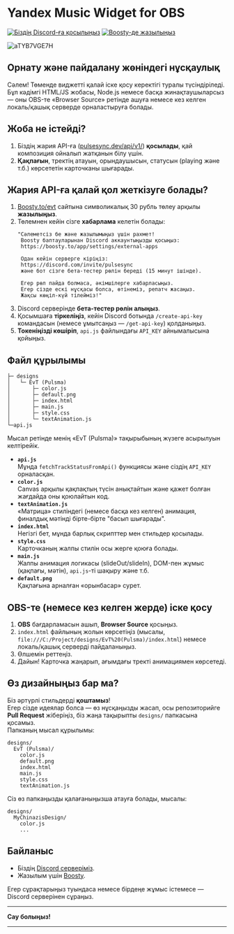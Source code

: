 # Yandex Music Widget for OBS

[![Біздің Discord-ға қосылыңыз](https://img.shields.io/discord/1227552882744754267?label=Discord&logo=discord&logoColor=white&style=for-the-badge)](https://discord.com/invite/pulsesync)
[![Boosty-де жазылыңыз](https://img.shields.io/badge/Boosty-Subscribe-orange?style=for-the-badge)](https://boosty.to/evt)

![aTYB7VGE7H](https://github.com/user-attachments/assets/2e5a33ed-5e43-41d0-82e8-19b96067b79b)

## Орнату және пайдалану жөніндегі нұсқаулық

Сәлем! Төменде виджетті қалай іске қосу керектігі туралы түсіндіріледі.  
Бұл кәдімгі HTML/JS жобасы, Node.js немесе басқа жинақтаушыларсыз — оны OBS-те «Browser Source» ретінде ашуға немесе кез келген локаль/қашық серверде орналастыруға болады.

## Жоба не істейді?

1. Біздің жария API-ға ([pulsesync.dev/api/v1/](https://ru-node-1.pulsesync.dev/api/v1/)) **қосылады**, қай композиция ойналып жатқанын білу үшін.  
2. **Қақпағын**, тректің атауын, орындаушысын, статусын (playing және т.б.) көрсететін карточканы шығарады.

## Жария API-ға қалай қол жеткізуге болады?

1. [Boosty.to/evt](https://boosty.to/evt) сайтына символикалық 30 рубль төлеу арқылы **жазылыңыз**.  
2. Төлемнен кейін сізге **хабарлама** келетін болады:
   ```text
   "Сәлеметсіз бе және жазылымыңыз үшін рахмет!
    Boosty баптауларынан Discord аккаунтыңызды қосыңыз:
    https://boosty.to/app/settings/external-apps
    
    Одан кейін серверге кіріңіз:
    https://discord.com/invite/pulsesync
    және бот сізге бета-тестер рөлін береді (15 минут ішінде).
    
    Егер рөл пайда болмаса, әкімшілерге хабарласыңыз.
    Егер сізде ескі нұсқасы болса, өтінеміз, репатч жасаңыз.
    Жақсы көңіл-күй тілейміз!"
   ```
3. Discord серверінде **бета-тестер рөлін алыңыз**.
4. Қосымшаға **тіркеліңіз**, кейін Discord ботында `/create-api-key` командасын (немесе ұмытсаңыз — `/get-api-key`) қолданыңыз.
5. **Токеніңізді көшіріп**, `api.js` файлындағы `API_KEY` айнымалысына қойыңыз.

## Файл құрылымы

```
├─ designs
│   └─ EvT (Pulsma)
│       ├─ color.js
│       ├─ default.png
│       ├─ index.html
│       ├─ main.js
│       ├─ style.css
│       └─ textAnimation.js
└─api.js
```

Мысал ретінде менің «EvT (Pulsma)» тақырыбының жүзеге асырылуын келтірейік.

- **`api.js`**  
  Мұнда `fetchTrackStatusFromApi()` функциясы және сіздің `API_KEY` орналасқан.  
- **`color.js`**  
  Canvas арқылы қақпақтың түсін анықтайтын және қажет болған жағдайда оны қоюлайтын код.  
- **`textAnimation.js`**  
  «Матрица» стиліндегі (немесе басқа кез келген) анимация, финалдық мәтінді бірте-бірте "басып шығарады".  
- **`index.html`**  
  Негізгі бет, мұнда барлық скрипттер мен стильдер қосылады.  
- **`style.css`**  
  Карточканың жалпы стилін осы жерге қоюға болады.  
- **`main.js`**  
  Жалпы анимация логикасы (slideOut/slideIn), DOM-пен жұмыс (қақпағы, мәтін), `api.js`-ті шақыру және т.б.  
- **`default.png`**  
  Қақпағына арналған «орынбасар» сурет.

## OBS-те (немесе кез келген жерде) іске қосу

1. **OBS** бағдарламасын ашып, **Browser Source** қосыңыз.  
2. `index.html` файлының жолын көрсетіңіз (мысалы, `file:///C:/Project/designs/EvT%20(Pulsma)/index.html`) немесе локаль/қашық серверді пайдаланыңыз.  
3. Өлшемін реттеңіз.  
4. Дайын! Карточка жаңарып, ағымдағы тректі анимациямен көрсетеді.

## Өз дизайныңыз бар ма?

Біз әртүрлі стильдерді **қоштамыз**!  
Егер сізде идеялар болса — өз нұсқаңызды жасап, осы репозиторийге **Pull Request** жіберіңіз, біз жаңа тақырыпты `designs/` папкасына қосамыз.  
Папканың мысал құрылымы:  
```
designs/
  EvT (Pulsma)/
    color.js
    default.png
    index.html
    main.js
    style.css
    textAnimation.js
```
Сіз өз папкаңызды қалағаныңызша атауға болады, мысалы:  
```
designs/
  MyChinazisDesign/
    color.js
    ...
```

## Байланыс

- Біздің [Discord серверіміз](https://discord.com/invite/pulsesync).  
- Жазылым үшін [Boosty](https://boosty.to/evt).  

Егер сұрақтарыңыз туындаса немесе бірдеңе жұмыс істемесе — Discord серверінен сұраңыз.

---
**Сау болыңыз!**

---
